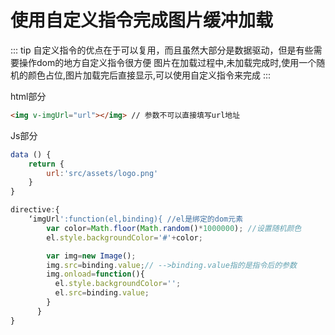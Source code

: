 # 使用自定义指令完成图片缓冲加载

::: tip
自定义指令的优点在于可以复用，而且虽然大部分是数据驱动，但是有些需要操作dom的地方自定义指令很方便
图片在加载过程中,未加载完成时,使用一个随机的颜色占位,图片加载完后直接显示,可以使用自定义指令来完成
:::

html部分

```html
<img v-imgUrl="url"></img> // 参数不可以直接填写url地址
```

Js部分

```js
data () {
    return {
        url:'src/assets/logo.png'
    } 
}

directive:{
    ‘imgUrl':function(el,binding){ //el是绑定的dom元素
        var color=Math.floor(Math.random()*1000000); //设置随机颜色
        el.style.backgroundColor='#'+color;

        var img=new Image();
        img.src=binding.value;// -->binding.value指的是指令后的参数
        img.onload=function(){
          el.style.backgroundColor='';
          el.src=binding.value;      
        }
      }
}
```
